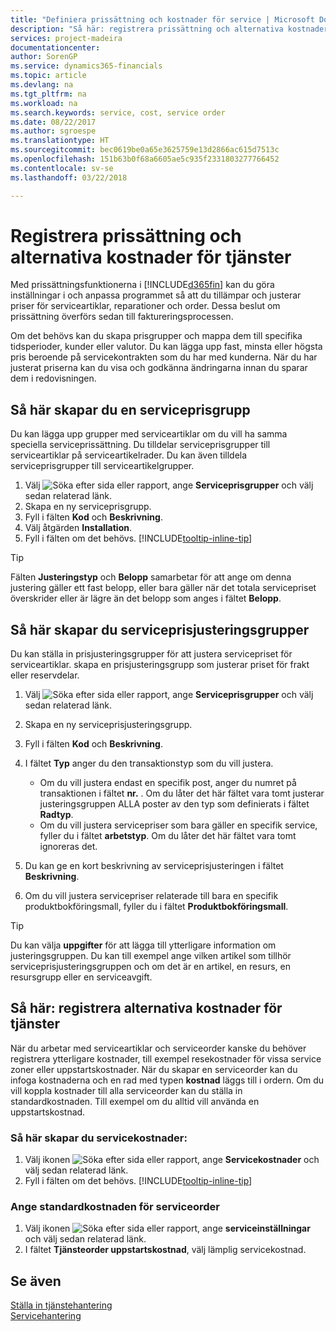 ```yaml
---
title: "Definiera prissättning och kostnader för service | Microsoft Docs"
description: "Så här: registrera prissättning och alternativa kostnader för service"
services: project-madeira
documentationcenter: 
author: SorenGP
ms.service: dynamics365-financials
ms.topic: article
ms.devlang: na
ms.tgt_pltfrm: na
ms.workload: na
ms.search.keywords: service, cost, service order
ms.date: 08/22/2017
ms.author: sgroespe
ms.translationtype: HT
ms.sourcegitcommit: bec0619be0a65e3625759e13d2866ac615d7513c
ms.openlocfilehash: 151b63b0f68a6605ae5c935f2331803277766452
ms.contentlocale: sv-se
ms.lasthandoff: 03/22/2018

---
```


# <a name="set-up-pricing-and-additional-costs-for-services"></a>Registrera prissättning och alternativa kostnader för tjänster
Med prissättningsfunktionerna i [!INCLUDE[d365fin](includes/d365fin_md.md)] kan du göra inställningar i och anpassa programmet så att du tillämpar och justerar priser för serviceartiklar, reparationer och order. Dessa beslut om prissättning överförs sedan till faktureringsprocessen.  
  
Om det behövs kan du skapa prisgrupper och mappa dem till specifika tidsperioder, kunder eller valutor. Du kan lägga upp fast, minsta eller högsta pris beroende på servicekontrakten som du har med kunderna. När du har justerat priserna kan du visa och godkänna ändringarna innan du sparar dem i redovisningen.  

## <a name="to-set-up-a-service-price-group"></a>Så här skapar du en serviceprisgrupp
Du kan lägga upp grupper med serviceartiklar om du vill ha samma speciella serviceprissättning. Du tilldelar serviceprisgrupper till serviceartiklar på serviceartikelrader. Du kan även tilldela serviceprisgrupper till serviceartikelgrupper.  

1. Välj ![Söka efter sida eller rapport](media/ui-search/search_small.png "Ikonen Söka efter sida eller rapport"), ange **Serviceprisgrupper** och välj sedan relaterad länk.  
2. Skapa en ny serviceprisgrupp.  
3. Fyll i fälten **Kod** och **Beskrivning**.  
4. Välj åtgärden **Installation**.  
2. Fyll i fälten om det behövs. [!INCLUDE[tooltip-inline-tip](includes/tooltip-inline-tip_md.md)]  

 > [!Tip]
 > Fälten **Justeringstyp** och **Belopp** samarbetar för att ange om denna justering gäller ett fast belopp, eller bara gäller när det totala servicepriset överskrider eller är lägre än det belopp som anges i fältet **Belopp**.  

## <a name="to-set-up-a-service-price-adjustment-group"></a>Så här skapar du serviceprisjusteringsgrupper  
Du kan ställa in prisjusteringsgrupper för att justera servicepriset för serviceartiklar. skapa en prisjusteringsgrupp som justerar priset för frakt eller reservdelar.  
  
1. Välj ![Söka efter sida eller rapport](media/ui-search/search_small.png "Ikonen Söka efter sida eller rapport"), ange **Serviceprisgrupper** och välj sedan relaterad länk.  
2. Skapa en ny serviceprisjusteringsgrupp.  
3. Fyll i fälten **Kod** och **Beskrivning**.  
4. I fältet **Typ** anger du den transaktionstyp som du vill justera.  
  
    * Om du vill justera endast en specifik post, anger du numret på transaktionen i fältet **nr.** . Om du låter det här fältet vara tomt justerar justeringsgruppen ALLA poster av den typ som definierats i fältet **Radtyp**.  
    * Om du vill justera servicepriser som bara gäller en specifik service, fyller du i fältet **arbetstyp**. Om du låter det här fältet vara tomt ignoreras det.  
  
5. Du kan ge en kort beskrivning av serviceprisjusteringen i fältet **Beskrivning**.  
6. Om du vill justera servicepriser relaterade till bara en specifik produktbokföringsmall, fyller du i fältet **Produktbokföringsmall**.

> [!Tip]
> Du kan välja **uppgifter** för att lägga till ytterligare information om justeringsgruppen. Du kan till exempel ange vilken artikel som tillhör serviceprisjusteringsgruppen och om det är en artikel, en resurs, en resursgrupp eller en serviceavgift.  

## <a name="to-set-up-additional-costs-for-services"></a>Så här: registrera alternativa kostnader för tjänster
När du arbetar med serviceartiklar och serviceorder kanske du behöver registrera ytterligare kostnader, till exempel resekostnader för vissa service zoner eller uppstartskostnader. När du skapar en serviceorder kan du infoga kostnaderna och en rad med typen **kostnad** läggs till i ordern. Om du vill koppla kostnader till alla serviceorder kan du ställa in standardkostnaden. Till exempel om du alltid vill använda en uppstartskostnad.
  
### <a name="to-set-up-service-costs"></a>Så här skapar du servicekostnader:
1. Välj ikonen ![Söka efter sida eller rapport](media/ui-search/search_small.png "Ikonen Söka efter sida eller rapport"), ange **Servicekostnader** och välj sedan relaterad länk. 
2. Fyll i fälten om det behövs. [!INCLUDE[tooltip-inline-tip](includes/tooltip-inline-tip_md.md)]  

### <a name="to-specify-a-default-cost-for-service-orders"></a>Ange standardkostnaden för serviceorder
1. Välj ikonen ![Söka efter sida eller rapport](media/ui-search/search_small.png "Ikonen Söka efter sida eller rapport"), ange **serviceinställningar** och välj sedan relaterad länk. 
2. I fältet **Tjänsteorder uppstartskostnad**, välj lämplig servicekostnad.

## <a name="see-also"></a>Se även
[Ställa in tjänstehantering](service-setup-service.md)  
[Servicehantering](service-service.md)  

